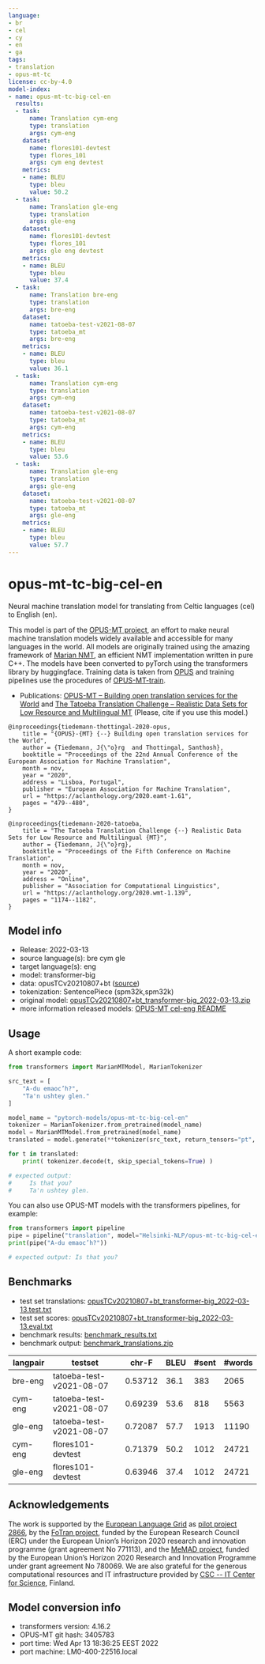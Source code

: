 ```yaml
---
language:
- br
- cel
- cy
- en
- ga
tags:
- translation
- opus-mt-tc
license: cc-by-4.0
model-index:
- name: opus-mt-tc-big-cel-en
  results:
  - task:
      name: Translation cym-eng
      type: translation
      args: cym-eng
    dataset:
      name: flores101-devtest
      type: flores_101
      args: cym eng devtest
    metrics:
    - name: BLEU
      type: bleu
      value: 50.2
  - task:
      name: Translation gle-eng
      type: translation
      args: gle-eng
    dataset:
      name: flores101-devtest
      type: flores_101
      args: gle eng devtest
    metrics:
    - name: BLEU
      type: bleu
      value: 37.4
  - task:
      name: Translation bre-eng
      type: translation
      args: bre-eng
    dataset:
      name: tatoeba-test-v2021-08-07
      type: tatoeba_mt
      args: bre-eng
    metrics:
    - name: BLEU
      type: bleu
      value: 36.1
  - task:
      name: Translation cym-eng
      type: translation
      args: cym-eng
    dataset:
      name: tatoeba-test-v2021-08-07
      type: tatoeba_mt
      args: cym-eng
    metrics:
    - name: BLEU
      type: bleu
      value: 53.6
  - task:
      name: Translation gle-eng
      type: translation
      args: gle-eng
    dataset:
      name: tatoeba-test-v2021-08-07
      type: tatoeba_mt
      args: gle-eng
    metrics:
    - name: BLEU
      type: bleu
      value: 57.7
---
```

# opus-mt-tc-big-cel-en

Neural machine translation model for translating from Celtic languages (cel) to English (en).

This model is part of the [OPUS-MT project](https://github.com/Helsinki-NLP/Opus-MT), an effort to make neural machine translation models widely available and accessible for many languages in the world. All models are originally trained using the amazing framework of [Marian NMT](https://marian-nmt.github.io/), an efficient NMT implementation written in pure C++. The models have been converted to pyTorch using the transformers library by huggingface. Training data is taken from [OPUS](https://opus.nlpl.eu/) and training pipelines use the procedures of [OPUS-MT-train](https://github.com/Helsinki-NLP/Opus-MT-train).

* Publications: [OPUS-MT – Building open translation services for the World](https://aclanthology.org/2020.eamt-1.61/) and [The Tatoeba Translation Challenge – Realistic Data Sets for Low Resource and Multilingual MT](https://aclanthology.org/2020.wmt-1.139/) (Please, cite if you use this model.)

```
@inproceedings{tiedemann-thottingal-2020-opus,
    title = "{OPUS}-{MT} {--} Building open translation services for the World",
    author = {Tiedemann, J{\"o}rg  and Thottingal, Santhosh},
    booktitle = "Proceedings of the 22nd Annual Conference of the European Association for Machine Translation",
    month = nov,
    year = "2020",
    address = "Lisboa, Portugal",
    publisher = "European Association for Machine Translation",
    url = "https://aclanthology.org/2020.eamt-1.61",
    pages = "479--480",
}

@inproceedings{tiedemann-2020-tatoeba,
    title = "The Tatoeba Translation Challenge {--} Realistic Data Sets for Low Resource and Multilingual {MT}",
    author = {Tiedemann, J{\"o}rg},
    booktitle = "Proceedings of the Fifth Conference on Machine Translation",
    month = nov,
    year = "2020",
    address = "Online",
    publisher = "Association for Computational Linguistics",
    url = "https://aclanthology.org/2020.wmt-1.139",
    pages = "1174--1182",
}
```

## Model info

* Release: 2022-03-13
* source language(s): bre cym gle
* target language(s): eng
* model: transformer-big
* data: opusTCv20210807+bt ([source](https://github.com/Helsinki-NLP/Tatoeba-Challenge))
* tokenization: SentencePiece (spm32k,spm32k)
* original model: [opusTCv20210807+bt_transformer-big_2022-03-13.zip](https://object.pouta.csc.fi/Tatoeba-MT-models/cel-eng/opusTCv20210807+bt_transformer-big_2022-03-13.zip)
* more information released models: [OPUS-MT cel-eng README](https://github.com/Helsinki-NLP/Tatoeba-Challenge/tree/master/models/cel-eng/README.md)

## Usage

A short example code:

```python
from transformers import MarianMTModel, MarianTokenizer

src_text = [
    "A-du emaoc’h?",
    "Ta'n ushtey glen."
]

model_name = "pytorch-models/opus-mt-tc-big-cel-en"
tokenizer = MarianTokenizer.from_pretrained(model_name)
model = MarianMTModel.from_pretrained(model_name)
translated = model.generate(**tokenizer(src_text, return_tensors="pt", padding=True))

for t in translated:
    print( tokenizer.decode(t, skip_special_tokens=True) )

# expected output:
#     Is that you?
#     Ta'n ushtey glen.
```

You can also use OPUS-MT models with the transformers pipelines, for example:

```python
from transformers import pipeline
pipe = pipeline("translation", model="Helsinki-NLP/opus-mt-tc-big-cel-en")
print(pipe("A-du emaoc’h?"))

# expected output: Is that you?
```

## Benchmarks

* test set translations: [opusTCv20210807+bt_transformer-big_2022-03-13.test.txt](https://object.pouta.csc.fi/Tatoeba-MT-models/cel-eng/opusTCv20210807+bt_transformer-big_2022-03-13.test.txt)
* test set scores: [opusTCv20210807+bt_transformer-big_2022-03-13.eval.txt](https://object.pouta.csc.fi/Tatoeba-MT-models/cel-eng/opusTCv20210807+bt_transformer-big_2022-03-13.eval.txt)
* benchmark results: [benchmark_results.txt](benchmark_results.txt)
* benchmark output: [benchmark_translations.zip](benchmark_translations.zip)

| langpair | testset | chr-F | BLEU  | #sent | #words |
|----------|---------|-------|-------|-------|--------|
| bre-eng | tatoeba-test-v2021-08-07 | 0.53712 | 36.1 | 383 | 2065 |
| cym-eng | tatoeba-test-v2021-08-07 | 0.69239 | 53.6 | 818 | 5563 |
| gle-eng | tatoeba-test-v2021-08-07 | 0.72087 | 57.7 | 1913 | 11190 |
| cym-eng | flores101-devtest | 0.71379 | 50.2 | 1012 | 24721 |
| gle-eng | flores101-devtest | 0.63946 | 37.4 | 1012 | 24721 |

## Acknowledgements

The work is supported by the [European Language Grid](https://www.european-language-grid.eu/) as [pilot project 2866](https://live.european-language-grid.eu/catalogue/#/resource/projects/2866), by the [FoTran project](https://www.helsinki.fi/en/researchgroups/natural-language-understanding-with-cross-lingual-grounding), funded by the European Research Council (ERC) under the European Union’s Horizon 2020 research and innovation programme (grant agreement No 771113), and the [MeMAD project](https://memad.eu/), funded by the European Union’s Horizon 2020 Research and Innovation Programme under grant agreement No 780069. We are also grateful for the generous computational resources and IT infrastructure provided by [CSC -- IT Center for Science](https://www.csc.fi/), Finland.

## Model conversion info

* transformers version: 4.16.2
* OPUS-MT git hash: 3405783
* port time: Wed Apr 13 18:36:25 EEST 2022
* port machine: LM0-400-22516.local
